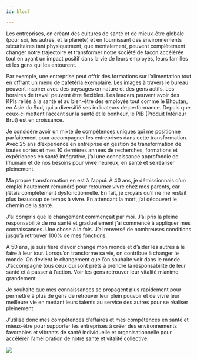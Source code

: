 ```yaml
---
id: bloc7

---
```

Les entreprises, en créant des cultures de santé et de mieux-être globale (pour soi, les autres, et la planète) et en fournissant des environnements sécuritaires tant physiquement, que mentalement, peuvent complètement changer notre trajectoire et transformer notre société de façon accélérée tout en ayant un impact positif dans la vie de leurs employés, leurs familles et les gens qui les entourent.

Par exemple, une entreprise peut offrir des formations sur l’alimentation tout en offrant un menu de cafétéria exemplaire. Les images à travers le bureau peuvent inspirer avec des paysages en nature et des gens actifs. Les horaires de travail peuvent être flexibles. Les leaders peuvent avoir des KPIs reliés à la santé et au bien-être des employés tout comme le Bhoutan, en Asie du Sud, qui a diversifié ses indicateurs de performance. Depuis que ceux-ci mettent l’accent sur la santé et le bonheur, le PIB (Produit Intérieur Brut) est en croissance.

Je considère avoir un mixte de compétences uniques qui me positionne parfaitement pour accompagner les entreprises dans cette transformation. Avec 25 ans d’expérience en entreprise en gestion de transformation de toutes sortes et mes 10 dernières années de recherches, formations et expériences en santé intégrative, j’ai une connaissance approfondie de l’humain et de nos besoins pour vivre heureux, en santé et se réaliser pleinement.

Ma propre transformation en est à l’appui. À 40 ans, je démissionnais d’un emploi hautement rémunéré pour retourner vivre chez mes parents, car j’étais complètement dysfonctionnelle. En fait, je croyais qu’il ne me restait plus beaucoup de temps à vivre. En attendant la mort, j’ai découvert le chemin de la santé.

J’ai compris que le changement commençait par moi. J’ai pris la pleine responsabilité de ma santé et graduellement j’ai commencé à appliquer mes connaissances. Une chose à la fois. J’ai renversé de nombreuses conditions jusqu’à retrouver 100% de mes fonctions.

À 50 ans, je suis fière d’avoir changé mon monde et d’aider les autres à le faire à leur tour. Lorsqu’on transforme sa vie, on contribue à changer le monde. On devient le changement que l’on souhaite voir dans le monde. J’accompagne tous ceux qui sont prêts à prendre la responsabilité de leur santé et à passer à l’action. Voir les gens retrouver leur vitalité m’anime grandement.

Je souhaite que mes connaissances se propagent plus rapidement pour permettre à plus de gens de retrouver leur plein pouvoir et de vivre leur meilleure vie en mettant leurs talents au service des autres pour se réaliser pleinement.

J’utilise donc mes compétences d’affaires et mes compétences en santé et mieux-être pour supporter les entreprises à créer des environnements favorables et vibrants de santé individuelle et organisationnelle pour accélérer l’amélioration de notre santé et vitalité collective.

![](/uploads/happydemie.png)
